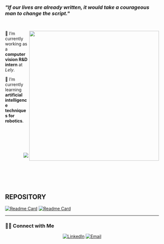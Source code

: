 ### ***"If our lives are already written, it would take a courageous man to change the script."***

&nbsp;

<img width=425 align="right" src="https://github-readme-stats.vercel.app/api?username=Kyle-Xu001&theme=react&count_private=true&show_icons=true" />

🔭 I’m currently working as a **computer vision R&D intern** at *Lely*.

🌱 I’m currently learning **artificial intelligence techniques for robotics**.

</br></br></br></br>

<img align="right" src="https://github-readme-stats.vercel.app/api/top-langs/?username=Kyle-Xu001&layout=compact&theme=react" />

</br></br></br></br></br></br>


## REPOSITORY
[![Readme Card](https://github-readme-stats.vercel.app/api/pin/?username=Kyle-Xu001&repo=Planning_Project&theme=tokyonight)](https://github.com/Kyle-Xu001/Planning_Project)
[![Readme Card](https://github-readme-stats.vercel.app/api/pin/?username=Kyle-Xu001&repo=ROS-Practice&theme=tokyonight)](https://github.com/Kyle-Xu001/ROS-Practice)


*************
<h3> 🤝🏻 Connect with Me </h3>
<p align="center">
<a href="https://www.linkedin.com/in/chenghao-xu-10/" target="_blank"><img alt="LinkedIn" src="https://img.shields.io/badge/LinkedIn-@chenghaoxu-blue?style=flat&logo=linkedin"></a>
<a href="xuchenghao10@hotmail.com"><img alt="Email" src="https://img.shields.io/badge/Email-xuchenghao10@hotmail.com-blue?style=flat&logo=gmail"></a>
</p>

<!--
**Kyle-Xu001/Kyle-xu001** is a ✨ _special_ ✨ repository because its `README.md` (this file) appears on your GitHub profile.



Here are some ideas to get you started:

🔭 I’m currently working as a computer vision R&D intern at Lely.
🌱 I’m currently learning artificial intelligence techniques for robotics.
- 👯 I’m looking to collaborate on ...
- 🤔 I’m looking for help with ...
- 💬 Ask me about ...
- 📫 How to reach me: ...
- 😄 Pronouns: ...
- ⚡ Fun fact: ...
-->
